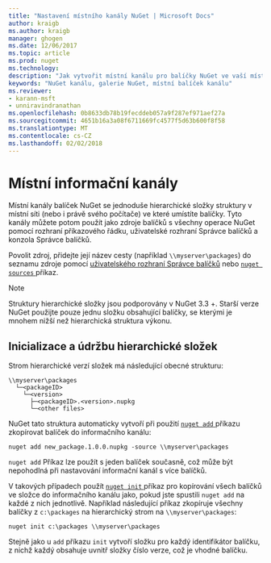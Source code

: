 ```yaml
---
title: "Nastavení místního kanály NuGet | Microsoft Docs"
author: kraigb
ms.author: kraigb
manager: ghogen
ms.date: 12/06/2017
ms.topic: article
ms.prod: nuget
ms.technology: 
description: "Jak vytvořit místní kanálu pro balíčky NuGet ve vaší místní síti pomocí složek"
keywords: "NuGet kanálu, galerie NuGet, místní balíček kanálu"
ms.reviewer:
- karann-msft
- unniravindranathan
ms.openlocfilehash: 0b8633db78b19fecddeb057a9f287ef971aef27a
ms.sourcegitcommit: 4651b16a3a08f6711669fc4577f5d63b600f8f58
ms.translationtype: MT
ms.contentlocale: cs-CZ
ms.lasthandoff: 02/02/2018
---
```

# <a name="local-feeds"></a>Místní informační kanály

Místní kanály balíček NuGet se jednoduše hierarchické složky struktury v místní síti (nebo i právě svého počítače) ve které umístíte balíčky. Tyto kanály můžete potom použít jako zdroje balíčků s všechny operace NuGet pomocí rozhraní příkazového řádku, uživatelské rozhraní Správce balíčků a konzola Správce balíčků.

Povolit zdroj, přidejte její název cesty (například `\\myserver\packages`) do seznamu zdroje pomocí [uživatelského rozhraní Správce balíčků](../tools/package-manager-ui.md#package-sources) nebo [ `nuget sources` ](../tools/cli-ref-sources.md) příkaz.

> [!Note]
> Struktury hierarchické složky jsou podporovány v NuGet 3.3 +. Starší verze NuGet použijte pouze jednu složku obsahující balíčky, se kterými je mnohem nižší než hierarchická struktura výkonu.

## <a name="initializing-and-maintaining-hierarchical-folders"></a>Inicializace a údržbu hierarchické složek

Strom hierarchické verzí složek má následující obecné strukturu:

    \\myserver\packages
      └─<packageID>
        └─<version>
          ├─<packageID>.<version>.nupkg
          └─<other files>

NuGet tato struktura automaticky vytvoří při použití [ `nuget add` ](../tools/cli-ref-add.md) příkazu zkopírovat balíček do informačního kanálu:

```cli
nuget add new_package.1.0.0.nupkg -source \\myserver\packages
```

`nuget add` Příkaz lze použít s jeden balíček současně, což může být nepohodlná při nastavování informační kanál s více balíčků.

V takových případech použít [ `nuget init` ](../tools/cli-ref-init.md) příkaz pro kopírování všech balíčků ve složce do informačního kanálu jako, pokud jste spustili `nuget add` na každé z nich jednotlivě. Například následující příkaz zkopíruje všechny balíčky z `c:\packages` na hierarchický strom na `\\myserver\packages`:

```cli
nuget init c:\packages \\myserver\packages
```

Stejně jako u `add` příkazu `init` vytvoří složku pro každý identifikátor balíčku, z nichž každý obsahuje uvnitř složky číslo verze, což je vhodné balíčku.

